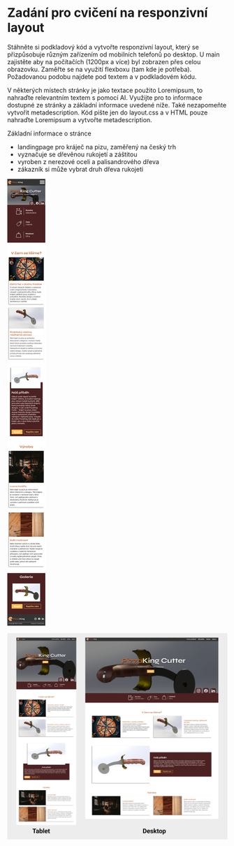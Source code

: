 # Zadání pro cvičení na responzivní layout
Stáhněte si podkladový kód a vytvořte responzivní layout, který se přizpůsobuje různým zařízením od mobilních telefonů po desktop. U main zajistěte aby na počítačích (1200px a více) byl zobrazen přes celou obrazovku.  Zaměřte se na využití flexboxu (tam kde je potřeba). Požadovanou podobu najdete pod textem a v podkladovém kódu.

V některých místech stránky je jako textace použito Loremipsum, to nahraďte relevantním textem s pomocí AI. Využijte pro to informace dostupné ze stránky a základní informace uvedené níže. Také nezapomeňte vytvořit metadescription. Kód pište jen do layout.css a v HTML pouze nahraďte Loremipsum a vytvořte metadescription.

Základní informace o stránce
- landingpage pro kráječ na pizu, zaměřený na český trh
- vyznačuje se dřevěnou rukojetí a záštitou
- vyroben z nerezové oceli a palisandrového dřeva
- zákazník si může vybrat druh dřeva rukojeti

![řešení pro mobilní zařízení](./reseni_mobile.png)

![řešení pro desktop](./reseni.png)
